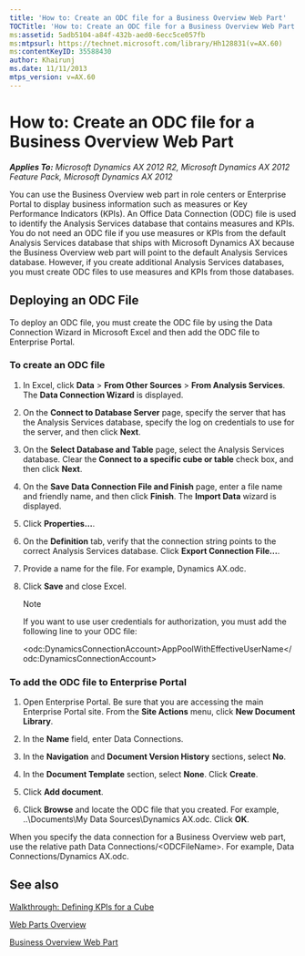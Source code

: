 ```yaml
---
title: 'How to: Create an ODC file for a Business Overview Web Part'
TOCTitle: 'How to: Create an ODC file for a Business Overview Web Part'
ms:assetid: 5adb5104-a84f-432b-aed0-6ecc5ce057fb
ms:mtpsurl: https://technet.microsoft.com/library/Hh128831(v=AX.60)
ms:contentKeyID: 35588430
author: Khairunj
ms.date: 11/11/2013
mtps_version: v=AX.60
---
```


# How to: Create an ODC file for a Business Overview Web Part 


_**Applies To:** Microsoft Dynamics AX 2012 R2, Microsoft Dynamics AX 2012 Feature Pack, Microsoft Dynamics AX 2012_

You can use the Business Overview web part in role centers or Enterprise Portal to display business information such as measures or Key Performance Indicators (KPIs). An Office Data Connection (ODC) file is used to identify the Analysis Services database that contains measures and KPIs. You do not need an ODC file if you use measures or KPIs from the default Analysis Services database that ships with Microsoft Dynamics AX because the Business Overview web part will point to the default Analysis Services database. However, if you create additional Analysis Services databases, you must create ODC files to use measures and KPIs from those databases.

## Deploying an ODC File

To deploy an ODC file, you must create the ODC file by using the Data Connection Wizard in Microsoft Excel and then add the ODC file to Enterprise Portal.

### To create an ODC file

1.  In Excel, click **Data** \> **From Other Sources** \> **From Analysis Services**. The **Data Connection Wizard** is displayed.

2.  On the **Connect to Database Server** page, specify the server that has the Analysis Services database, specify the log on credentials to use for the server, and then click **Next**.

3.  On the **Select Database and Table** page, select the Analysis Services database. Clear the **Connect to a specific cube or table** check box, and then click **Next**.

4.  On the **Save Data Connection File and Finish** page, enter a file name and friendly name, and then click **Finish**. The **Import Data** wizard is displayed.

5.  Click **Properties…**.

6.  On the **Definition** tab, verify that the connection string points to the correct Analysis Services database. Click **Export Connection File…**.

7.  Provide a name for the file. For example, Dynamics AX.odc.

8.  Click **Save** and close Excel.
    

    > [!NOTE]
    > <P>If you want to use user credentials for authorization, you must add the following line to your ODC file:</P>
    > <P>&lt;odc:DynamicsConnectionAccount&gt;AppPoolWithEffectiveUserName&lt;/odc:DynamicsConnectionAccount&gt;</P>



### To add the ODC file to Enterprise Portal

1.  Open Enterprise Portal. Be sure that you are accessing the main Enterprise Portal site. From the **Site Actions** menu, click **New Document Library**.

2.  In the **Name** field, enter Data Connections.

3.  In the **Navigation** and **Document Version History** sections, select **No**.

4.  In the **Document Template** section, select **None**. Click **Create**.

5.  Click **Add document**.

6.  Click **Browse** and locate the ODC file that you created. For example, ..\\Documents\\My Data Sources\\Dynamics AX.odc. Click **OK**.

When you specify the data connection for a Business Overview web part, use the relative path Data Connections/\<ODCFileName\>. For example, Data Connections/Dynamics AX.odc.

## See also

[Walkthrough: Defining KPIs for a Cube](walkthrough-defining-kpis-for-a-cube.md)

[Web Parts Overview](https://technet.microsoft.com/library/cc588397\(v=ax.60\))

[Business Overview Web Part](https://technet.microsoft.com/library/gg862274\(v=ax.60\))

